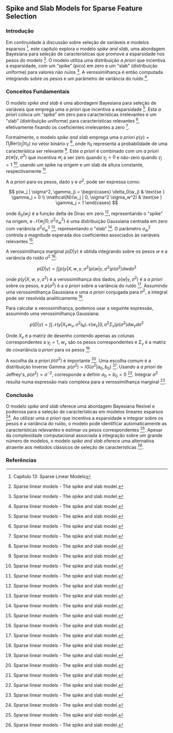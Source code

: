 ## Spike and Slab Models for Sparse Feature Selection

### Introdução
Em continuidade à discussão sobre seleção de variáveis e modelos esparsos [^1], este capítulo explora o modelo *spike and slab*, uma abordagem Bayesiana para seleção de características que promove a esparsidade nos pesos do modelo [^13.2.1]. O modelo utiliza uma distribuição *a priori* que incentiva a esparsidade, com um "spike" (pico) em zero e um "slab" (distribuição uniforme) para valores não nulos [^13.2.1]. A verossimilhança é então computada integrando sobre os pesos e um parâmetro de variância do ruído [^13.2.1].

### Conceitos Fundamentais

O modelo *spike and slab* é uma abordagem Bayesiana para seleção de variáveis que emprega uma *a priori* que incentiva a esparsidade [^13.2.1]. Esta *a priori* coloca um "spike" em zero para características irrelevantes e um "slab" (distribuição uniforme) para características relevantes [^13.2.1], efetivamente fixando os coeficientes irrelevantes a zero [^13.2.1].

Formalmente, o modelo *spike and slab* emprega uma *a priori* $p(\gamma) = \prod_{j} \text{Ber}(\gamma_j | \pi_0)$ no vetor binário $\gamma$ [^13.2.1], onde $\pi_0$ representa a probabilidade de uma característica ser relevante [^13.2.1]. Este *a priori* é combinado com um *a priori* $p(w | \gamma, \sigma^2)$ que incentiva $w_j$ a ser zero quando $\gamma_j = 0$ e não-zero quando $\gamma_j = 1$ [^13.2.1], usando um spike na origem e um slab de altura constante, respectivamente [^13.2.1].

A *a priori* para os pesos, dado $\gamma$ e $\sigma^2$, pode ser expressa como:

$$
p(w_j | \sigma^2, \gamma_j) =
\begin{cases}
\delta_0(w_j) & \text{se } \gamma_j = 0 \\
\mathcal{N}(w_j | 0, \sigma^2 \sigma_w^2) & \text{se } \gamma_j = 1
\end{cases}
$$

onde $\delta_0(w_j)$ é a função delta de Dirac em zero [^13.2.1], representando o "spike" na origem, e $\mathcal{N}(w_j | 0, \sigma^2 \sigma_w^2)$ é uma distribuição Gaussiana centrada em zero com variância $\sigma^2 \sigma_w^2$ [^13.2.1], representando o "slab" [^13.2.1]. O parâmetro $\sigma_w^2$ controla a magnitude esperada dos coeficientes associados às variáveis relevantes [^13.2.1].

A verossimilhança marginal $p(D | \gamma)$ é obtida integrando sobre os pesos $w$ e a variância do ruído $\sigma^2$ [^13.2.1]:

$$
p(D | \gamma) = \int \int p(y | X, w, \gamma, \sigma^2) p(w | \gamma, \sigma^2) p(\sigma^2) dw d\sigma^2
$$

onde $p(y | X, w, \gamma, \sigma^2)$ é a verossimilhança dos dados, $p(w | \gamma, \sigma^2)$ é a *a priori* sobre os pesos, e $p(\sigma^2)$ é a *a priori* sobre a variância do ruído [^13.2.1]. Assumindo uma verossimilhança Gaussiana e uma *a priori* conjugada para $\sigma^2$, a integral pode ser resolvida analiticamente [^13.2.1].

Para calcular a verossimilhança, podemos usar a seguinte expressão, assumindo uma verossimilhança Gaussiana:

$$
p(D|\gamma) = \int \int \mathcal{N}(y|X_\gamma w_\gamma, \sigma^2 I_N) \mathcal{N}(w_\gamma|0, \sigma^2 \Sigma_\gamma) p(\sigma^2) dw_\gamma d\sigma^2
$$

Onde $X_\gamma$ é a matriz de desenho contendo apenas as colunas correspondentes a $\gamma_j = 1$, $w_\gamma$ são os pesos correspondentes e $\Sigma_\gamma$ é a matriz de covariância *a priori* para os pesos [^13.2.1].

A escolha da *a priori* $p(\sigma^2)$ é importante [^13.2.1]. Uma escolha comum é a distribuição Inverse Gamma: $p(\sigma^2) = IG(\sigma^2 | a_0, b_0)$ [^13.2.1]. Usando a *a priori* de Jeffrey's, $p(\sigma^2) \propto \sigma^{-2}$, corresponde a definir $a_0 = b_0 = 0$ [^13.2.1]. Integrar $\sigma^2$ resulta numa expressão mais complexa para a verossimilhança marginal [^13.2.1].

### Conclusão

O modelo *spike and slab* oferece uma abordagem Bayesiana flexível e poderosa para a seleção de características em modelos lineares esparsos [^13.2.1]. Ao utilizar uma *a priori* que incentiva a esparsidade e integrar sobre os pesos e a variância do ruído, o modelo pode identificar automaticamente as características relevantes e estimar os pesos correspondentes [^13.2.1]. Apesar da complexidade computacional associada à integração sobre um grande número de modelos, o modelo *spike and slab* oferece uma alternativa atraente aos métodos clássicos de seleção de características [^13.2.1].

### Referências
[^1]: Capítulo 13: Sparse Linear Models
[^13.2.1]: Sparse linear models - The spike and slab model.
<!-- END -->